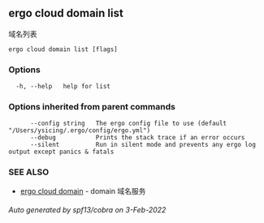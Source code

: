 ## ergo cloud domain list

域名列表

```
ergo cloud domain list [flags]
```

### Options

```
  -h, --help   help for list
```

### Options inherited from parent commands

```
      --config string   The ergo config file to use (default "/Users/ysicing/.ergo/config/ergo.yml")
      --debug           Prints the stack trace if an error occurs
      --silent          Run in silent mode and prevents any ergo log output except panics & fatals
```

### SEE ALSO

* [ergo cloud domain](ergo_cloud_domain.md)	 - domain 域名服务

###### Auto generated by spf13/cobra on 3-Feb-2022
